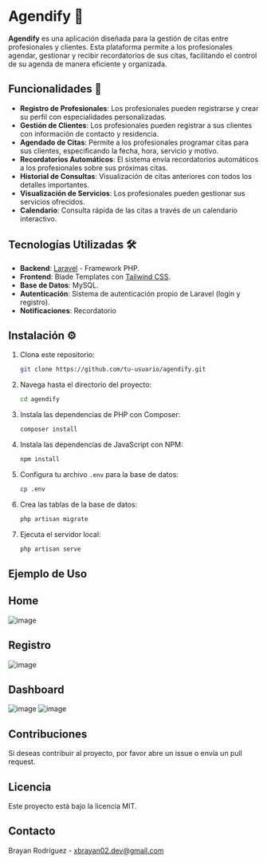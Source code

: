# Agendify 📅

**Agendify** es una aplicación diseñada para la gestión de citas entre profesionales y clientes. Esta plataforma permite a los profesionales agendar, gestionar y recibir recordatorios de sus citas, facilitando el control de su agenda de manera eficiente y organizada.

## Funcionalidades 🚀

- **Registro de Profesionales**: Los profesionales pueden registrarse y crear su perfil con especialidades personalizadas.
- **Gestión de Clientes**: Los profesionales pueden registrar a sus clientes con información de contacto y residencia.
- **Agendado de Citas**: Permite a los profesionales programar citas para sus clientes, especificando la fecha, hora, servicio y motivo.
- **Recordatorios Automáticos**: El sistema envía recordatorios automáticos a los profesionales sobre sus próximas citas.
- **Historial de Consultas**: Visualización de citas anteriores con todos los detalles importantes.
- **Visualización de Servicios**: Los profesionales pueden gestionar sus servicios ofrecidos.
- **Calendario**: Consulta rápida de las citas a través de un calendario interactivo.

## Tecnologías Utilizadas 🛠️

- **Backend**: [Laravel](https://laravel.com/) - Framework PHP.
- **Frontend**: Blade Templates con [Tailwind CSS](https://tailwindcss.com/).
- **Base de Datos**: MySQL.
- **Autenticación**: Sistema de autenticación propio de Laravel (login y registro).
- **Notificaciones**: Recordatorio


## Instalación ⚙️

1. Clona este repositorio:
   ```bash
   git clone https://github.com/tu-usuario/agendify.git
   ```

2. Navega hasta el directorio del proyecto:
   ```bash
   cd agendify
   ```

3. Instala las dependencias de PHP con Composer:
   ```bash
   composer install
   ```

4. Instala las dependencias de JavaScript con NPM:
   ```bash
   npm install
   ```

5. Configura tu archivo `.env` para la base de datos:
   ```bash
   cp .env
   ```

6. Crea las tablas de la base de datos:
   ```bash
   php artisan migrate
   ```

7. Ejecuta el servidor local:
   ```bash
   php artisan serve
   ```

## Ejemplo de Uso
## Home
![image](https://github.com/user-attachments/assets/8eadb006-eee2-4041-9600-37ef1ae41146)

## Registro
![image](https://github.com/user-attachments/assets/06f92848-2129-4a1f-a420-d03ba641efaa)

## Dashboard
![image](https://github.com/user-attachments/assets/821e7780-8781-44d3-adeb-f557b530c6ea)
![image](https://github.com/user-attachments/assets/991b0c2a-25be-47b4-9b58-49ef3137de65)






## Contribuciones
Si deseas contribuir al proyecto, por favor abre un issue o envía un pull request. 

## Licencia
Este proyecto está bajo la licencia MIT.

## Contacto
Brayan Rodríguez - [xbrayan02.dev@gmail.com](brayan:xbrayan02.dev@gmail.com)


